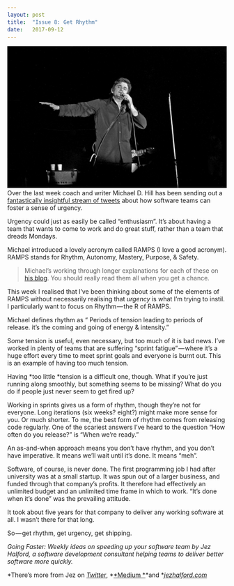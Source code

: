 ```yaml
---
layout:	post
title:	"Issue 8: Get Rhythm"
date:	2017-09-12
---
```


  ![](/img/0*L35tmDjiC0LKe2Bm.jpg)Over the last week coach and writer Michael D. Hill has been sending out a [fantastically insightful stream of tweets](https://storify.com/GeePawHill/a-sense-of-urgency?utm_source=embed_header) about how software teams can foster a sense of urgency.

Urgency could just as easily be called “enthusiasm”. It’s about having a team that wants to come to work and do great stuff, rather than a team that dreads Mondays.

Michael introduced a lovely acronym called RAMPS (I love a good acronym). RAMPS stands for Rhythm, Autonomy, Mastery, Purpose, & Safety.


> [](https://twitter.com/GeePawHill/status/904698251953270784)Michael’s working through longer explanations for each of these on [his blog](http://geepawhill.org/). You should really read them all when you get a chance.

This week I realised that I’ve been thinking about some of the elements of RAMPS without necessarily realising that *urgency* is what I’m trying to instil. I particularly want to focus on Rhythm — the R of RAMPS.

Michael defines rhythm as “ Periods of tension leading to periods of release. it’s the coming and going of energy & intensity.”

S*ome* tension is useful, even necessary, but too much of it is bad news. I’ve worked in plenty of teams that are suffering “sprint fatigue” — where it’s a huge effort every time to meet sprint goals and everyone is burnt out. This is an example of having too much tension.

Having *too little *tension is a difficult one, though. What if you’re just running along smoothly, but something seems to be missing? What do you do if people just never seem to get fired up?

Working in sprints gives us a form of rhythm, though they’re not for everyone. Long iterations (six weeks? eight?) might make more sense for you. Or much shorter. To me, the best form of rhythm comes from releasing code regularly. One of the scariest answers I’ve heard to the question “How often do you release?” is “When we’re ready.”

An as-and-when approach means you don’t have rhythm, and you don’t have imperative. It means we’ll wait until it’s done. It means “meh”.

Software, of course, is never done. The first programming job I had after university was at a small startup. It was spun out of a larger business, and funded through that company’s profits. It therefore had effectively an unlimited budget and an unlimited time frame in which to work. “It’s done when it’s done” was the prevailing attitude.

It took about five years for that company to deliver any working software at all. I wasn’t there for that long.

So — get rhythm, get urgency, get shipping.

*Going Faster: Weekly ideas on speeding up your software team by Jez Halford, a software development consultant helping teams to deliver better software more quickly.*

*There’s more from Jez on *[*Twitter*](https://twitter.com/jezhalford)*, *[*Medium *](https://medium.com/@jezhalford)*and *[*jezhalford.com*](https://jezhalford.com/)

  